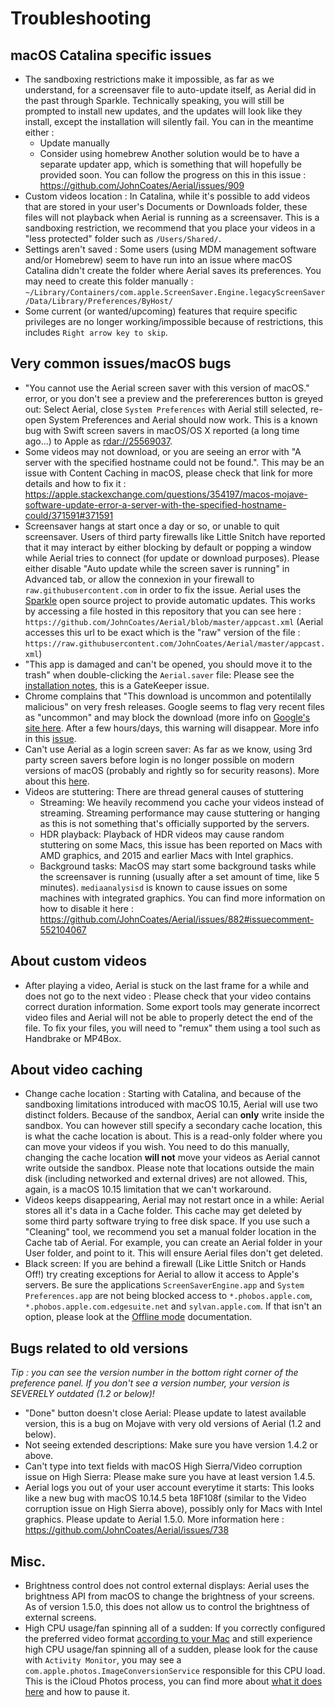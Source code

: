# Troubleshooting

## macOS Catalina specific issues

- The sandboxing restrictions make it impossible, as far as we understand, for a screensaver file to auto-update itself, as Aerial did in the past through Sparkle. Technically speaking, you will still be prompted to install new updates, and the updates will look like they install, except the installation will silently fail. You can in the meantime either :
  - Update manually
  - Consider using homebrew
Another solution would be to have a separate updater app, which is something that will hopefully be provided soon. You can follow the progress on this in this issue : https://github.com/JohnCoates/Aerial/issues/909
- Custom videos location : In Catalina, while it's possible to add videos that are stored in your user's Documents or Downloads folder, these files will not playback when Aerial is running as a screensaver. This is a sandboxing restriction, we recommend that you place your videos in a "less protected" folder such as `/Users/Shared/`.
- Settings aren't saved : Some users (using MDM management software and/or Homebrew) seem to have run into an issue where macOS Catalina didn't create the folder where Aerial saves its preferences. You may need to create this folder manually : `~/Library/Containers/com.apple.ScreenSaver.Engine.legacyScreenSaver/Data/Library/Preferences/ByHost/`
- Some current (or wanted/upcoming) features that require specific privileges are no longer working/impossible because of restrictions, this includes `Right arrow key to skip`.

## Very common issues/macOS bugs

- "You cannot use the Aerial screen saver with this version of macOS." error, or you don't see a preview and the prefererences button is greyed out: Select Aerial, close `System Preferences` with Aerial still selected, re-open System Preferences and Aerial should now work. This is a known bug with Swift screen savers in macOS/OS X reported (a long time ago...) to Apple as [rdar://25569037](http://www.openradar.me/25569037).
- Some videos may not download, or you are seeing an error with "A server with the specified hostname could not be found.". This may be an issue with Content Caching in macOS, please check that link for more details and how to fix it : https://apple.stackexchange.com/questions/354197/macos-mojave-software-update-error-a-server-with-the-specified-hostname-could/371591#371591
- Screensaver hangs at start once a day or so, or unable to quit screensaver. Users of third party firewalls like Little Snitch have reported that it may interact by either blocking by default or popping a window while Aerial tries to connect (for update or download purposes). Please either disable "Auto update while the screen saver is running" in Advanced tab, or allow the connexion in your firewall to `raw.githubusercontent.com` in order to fix the issue. Aerial uses the [Sparkle](https://sparkle-project.org) open source project to provide automatic updates. This works by accessing a file hosted in this repository that you can see here : `https://github.com/JohnCoates/Aerial/blob/master/appcast.xml` (Aerial accesses this url to be exact which is the "raw" version of the file : `https://raw.githubusercontent.com/JohnCoates/Aerial/master/appcast.xml`)
- "This app is damaged and can't be opened, you should move it to the trash" when double-clicking the `Aerial.saver` file: Please see the [installation notes](Installation.md), this is a GateKeeper issue.
- Chrome complains that "This download is uncommon and potentilally malicious" on very fresh releases. Google seems to flag very recent files as "uncommon" and may block the download (more info on [Google's site here](https://support.google.com/chrome/answer/6261569). After a few hours/days, this warning will disappear. More info in this [issue](https://github.com/JohnCoates/Aerial/issues/759#issuecomment-489616050).
- Can't use Aerial as a login screen saver: As far as we know, using 3rd party screen savers before login is no longer possible on modern versions of macOS (probably and rightly so for security reasons). More about this [here](https://github.com/JohnCoates/Aerial/issues/571).
- Videos are stuttering: There are thread general causes of stuttering
  + Streaming: We heavily recommend you cache your videos instead of streaming. Streaming performance may cause stuttering or hanging as this is not something that's officially supported by the servers. 
  + HDR playback: Playback of HDR videos may cause random stuttering on some Macs, this issue has been reported on Macs with AMD graphics, and 2015 and earlier Macs with Intel graphics.
  + Background tasks: MacOS may start some background tasks while the screensaver is running (usually after a set amount of time, like 5 minutes). `mediaanalysisd` is known to cause issues on some machines with integrated graphics. You can find more information on how to disable it here : https://github.com/JohnCoates/Aerial/issues/882#issuecomment-552104067

## About custom videos

- After playing a video, Aerial is stuck on the last frame for a while and does not go to the next video : Please check that your video contains correct duration information. Some export tools may generate incorrect video files and Aerial will not be able to properly detect the end of the file. To fix your files, you will need to "remux" them using a tool such as Handbrake or MP4Box.

## About video caching

- Change cache location : Starting with Catalina, and because of the sandboxing limitations introduced with macOS 10.15, Aerial will use two distinct folders. Because of the sandbox, Aerial can **only** write inside the sandbox. You can however still specify a secondary cache location, this is what the cache location is about. This is a read-only folder where you can move your videos if you wish. You need to do this manually, changing the cache location **will not** move your videos as Aerial cannot write outside the sandbox. Please note that locations outside the main disk (including networked and external drives) are not allowed. This, again, is a macOS 10.15 limitation that we can't workaround.  
- Videos keeps disappearing, Aerial may not restart once in a while: Aerial stores all it's data in a Cache folder. This cache may get deleted by some third party software trying to free disk space. If you use such a "Cleaning" tool, we recommend you set a manual folder location in the Cache tab of Aerial. For example, you can create an Aerial folder in your User folder, and point to it. This will ensure Aerial files don't get deleted.
- Black screen: If you are behind a firewall (Like Little Snitch or Hands Off!) try creating exceptions for Aerial to allow it access to Apple's servers. Be sure the applications `ScreenSaverEngine.app` and `System Preferences.app` are not being blocked access to `*.phobos.apple.com`, `*.phobos.apple.com.edgesuite.net` and `sylvan.apple.com`. If that isn't an option, please look at the [Offline mode](OfflineMode.md) documentation.

## Bugs related to old versions
*Tip : you can see the version number in the bottom right corner of the preference panel. If you don't see a version number, your version is SEVERELY outdated (1.2 or below)!*

- "Done" button doesn't close Aerial: Please update to latest available version, this is a bug on Mojave with very old versions of Aerial (1.2 and below).
- Not seeing extended descriptions: Make sure you have version 1.4.2 or above.
- Can't type into text fields with macOS High Sierra/Video corruption issue on High Sierra: Please make sure you have at least version 1.4.5.
- Aerial logs you out of your user account everytime it starts: This looks like a new bug with macOS 10.14.5 beta 18F108f (similar to the Video corruption issue on High Sierra above), possibly only for Macs with Intel graphics. Please update to Aerial 1.5.0. More information here : https://github.com/JohnCoates/Aerial/issues/738

## Misc.

- Brightness control does not control external displays: Aerial uses the brightness API from macOS to change the brightness of your screens. As of version 1.5.0, this does not allow us to control the brightness of external screens.
- High CPU usage/fan spinning all of a sudden: If you correctly configured the preferred video format [according to your Mac](HardwareDecoding.md) and still experience high CPU usage/fan spinning all of a sudden, please look for the cause with `Activity Monitor`, you may see a `com.apple.photos.ImageConversionService` responsible for this CPU load. This is the iCloud Photos process, you can find more about [what it does here](https://support.apple.com/en-gu/HT204264) and how to pause it.

